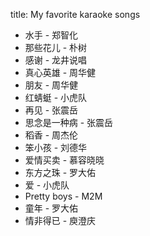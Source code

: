 title: My favorite karaoke songs

- 水手 - 郑智化
- 那些花儿 - 朴树
- 感谢 - 龙井说唱
- 真心英雄 - 周华健
- 朋友 - 周华健
- 红蜻蜓 - 小虎队
- 再见 - 张震岳
- 思念是一种病 - 张震岳 
- 稻香 - 周杰伦
- 笨小孩 - 刘德华
- 爱情买卖 - 慕容晓晓
- 东方之珠 - 罗大佑
- 爱 - 小虎队
- Pretty boys - M2M
- 童年 - 罗大佑
- 情非得已 - 庾澄庆